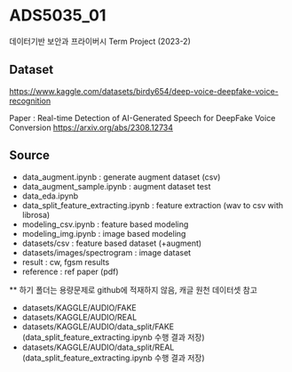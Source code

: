 # ADS5035_01
데이터기반 보안과 프라이버시 Term Project (2023-2)

## Dataset
<https://www.kaggle.com/datasets/birdy654/deep-voice-deepfake-voice-recognition>

Paper : Real-time Detection of AI-Generated Speech for DeepFake Voice Conversion <https://arxiv.org/abs/2308.12734>

## Source
- data_augment.ipynb : generate augment dataset (csv)
- data_augment_sample.ipynb : augment dataset test
- data_eda.ipynb 
- data_split_feature_extracting.ipynb : feature extraction (wav to csv with librosa)
- modeling_csv.ipynb : feature based modeling
- modeling_img.ipynb : image based modeling
- datasets/csv : feature based dataset (+augment)
- datasets/images/spectrogram : image dataset
- result : cw, fgsm results
- reference : ref paper (pdf)

  
** 하기 폴더는 용량문제로 github에 적재하지 않음, 캐글 원천 데이터셋 참고
- datasets/KAGGLE/AUDIO/FAKE
- datasets/KAGGLE/AUDIO/REAL
- datasets/KAGGLE/AUDIO/data_split/FAKE (data_split_feature_extracting.ipynb 수행 결과 저장)
- datasets/KAGGLE/AUDIO/data_split/REAL (data_split_feature_extracting.ipynb 수행 결과 저장)
